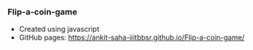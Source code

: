 ### Flip-a-coin-game
- Created using javascript
- GitHub pages: https://ankit-saha-iiitbbsr.github.io/Flip-a-coin-game/
